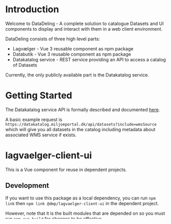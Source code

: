 <!--
[![npm](https://img.shields.io/npm/v/@dmp/lagvaelger-client-ui.svg)](https://www.npmjs.com/package/@dmp/lagvaelger-client-ui)
[![npm](https://img.shields.io/npm/v/@dmp/lagvaelger-client-api.svg)](https://www.npmjs.com/package/@dmp/lagvaelger-client-api)
-->

# Introduction

Welcome to DataDeling - A complete solution to catalogue Datasets and UI components to display and interact with them in a web client environment.

DataDeling consists of three high level parts:

* Lagvælger - Vue 3 reusable component as npm package
* Databutik - Vue 3 reusable component as npm package
* Datakatalog service - REST service providing an API to access a catalog of Datasets

Currently, the only publicly available part is the Datakatalog service.

# Getting Started

<!--
LV and DB can be integrated into most web client projects as demonstrated by example code [here](./examples) via npm package `@dmp/lagvaelger-client-ui`.
-->

The Datakatalog service API is formally described and documented [here](https://datakatalog.miljoeportal.dk/api/swagger).

A basic example request is `https://datakatalog.miljoeportal.dk/api/datasets?include=wmsSource` which will give you all datasets in the catalog including metadata about associated WMS service if exists.

<!--
As an alternative to accessing the DKS service directly a JavaScript/TypeScript API has been developed and packaged as an npm package. It is the same logic
that has been used to implement LV and DB. This package also has API documentation which can be [here](https://b1109udvlagvaelgersto.blob.core.windows.net/demo/doc/api/index.html).
-->

# lagvaelger-client-ui

This is a Vue component for reuse in dependent projects.

## Development

If you want to use this package as a local dependency, you can run `npm link` then `npm link @dmp/lagvaelger-client-ui` in the dependent project.

However, note that it is the built modules that are depended on so you must run `npm run build` for changes to be effective.

## Implementation documentation

### Install

Add the UI compoent using:
```shell
npm install @dmp/lagvaelger-client-ui
```

I rare accations, like when using [Ember](https://emberjs.com/), you need to add API as well:
```shell
npm install @dmp/lagvaelger-client-api
```

### Client Api

Basic use of the Client API:

```javascript
const api = new Api()
```

See the [Client API documentation](https://b1109udvlagvaelgersto.blob.core.windows.net/demo/doc/api/classes/Api.html) for detailed information.

The Client API and the components can be used with or without a map. Normaly it is used in combination with a map. A map can be created using a variety of map libraries. The most common is [OpenLayers](https://openlayers.org/) and the Client API is build around OpenLayers to make it easy to use. Other libraries, like [MapLibre](https://maplibre.org/) can be used, but you need to do more of the implementation youself.

The Datacatalog contains some datasets, that are not renderable, like zip-file. If the Client API is purely used for map rendering, you need to add the `onlyRenderable` when instantiating the Client API like this:

```javascript
const api = new Api({
  onlyRenderable: true,
})
```
Then only renderable datasets will be used.

The default active datasets are defined by adding a [datasetState](https://b1109udvlagvaelgersto.blob.core.windows.net/demo/doc/api/interfaces/_internal_.DatasetState.html) like this:

```javascript
const api = new Api({
  onlyRenderable: true,
  datasetState: [
    { 
      id: 'urn:dmp:ds:skaermkort-daempet', 
      visible: true, 
      opacity: 0.5,
    }
  ],
})
```

Call the `api.load()` method is called to initialize the state of the active datasets. Changes to the active datasets are stored in local storage in the browser. By calling `load` witout arguments, local storage is read and used as current datasetState:
```javascript
api.load()
```

If you want a specifik state and ignore the datasetState in the local storage in the browser, add the [datasetState](https://b1109udvlagvaelgersto.blob.core.windows.net/demo/doc/api/interfaces/_internal_.DatasetState.html) as the argument to the load method like this:
```javascript
api.load([
  { 
    id: 'urn:dmp:ds:skaermkort-daempet', 
    visible: true, 
    opacity: 0.5,
  }
])
```

To use the Client API with [OpenLayers](https://openlayers.org/), the active datasets can be added to the map with:
```javascript
const layerGroup = api.getOlGroup()
map.addLayer(layerGroup)
```

The `layerGroup` is a collection that the Client API is maintaining. By adding the layers as a group, the Client API can change and reorder the internal layers as needed.

#### Events

If the application need to know when something changes in the Client API, there at multiple event to listen to. Read more [here](https://b1109udvlagvaelgersto.blob.core.windows.net/demo/doc/api/classes/Api.html#on).

### LayerToggle

The use of the `LayerToggle` component depend on wich framework you are using. These examples are using [Vue.js](https://vuejs.org/), but the main principals are the same ind Vanilla JavaScript, Ember, Angular and other frameworks.

Create an `api` like this like described above:
```javascript
import { Api } from '@dmp/lagvaelger-client-api'
import { LayerToggle } from '@dmp/lagvaelger-client-ui'
import '@dmp/lagvaelger-client-ui/style.css'

const layerToggleDatasets = ['urn:dmp:ds:skaermkort-daempet', 'urn:dmp:ds:ortofoto-foraar-nyeste-tilgaengelige']
const api = new Api({
  onlyRenderable: true,
  datasetState: layerToggleDatasets.map((id, index) => ({id,visible: index===0,opacity:1})),
})
api.load()
```

In the `template` add the component with a reference to the Client API and the list of ID's of datasets, that the component should use:
```html
<LayerToggle :api="api" :datasets="layerToggleDatasets"/>
```

The `datasetState` is set on the API to match the datasets in the `LayerToggle`. 

**Note:** If the active datasets doesn't match the list of datasets provides to the `LayerToggle`, the component is hidden. While testing, it can be a good idear to clear the local storage in the browser, or whipe it by calling the `load` method with a specific state, that matches the list of datasets provides to the `LayerToggle`.

### Attribution

The `Attribution` compoent will provide a list of attributions for the current active visible datasets. The list will update automatically when the active datasets changes. Doublicates are removed. 

Just like for the `LayerToggle` compoent, you can create an `api` like this like described above (or resuse the one that is already created):
```javascript
import { Api } from '@dmp/lagvaelger-client-api'
import { Attribution } from '@dmp/lagvaelger-client-ui'
import '@dmp/lagvaelger-client-ui/style.css'

const api = new Api()
api.load()
```

In the `template` add the component with a reference to the Client API:
```html
<Attribution :api="api"/>
```

### Lagvaelger

TBD



## FAQ

- Only EPSG:25832 is used. Other projections isn't supported.

- To change the active datasets, just modify the `api.activeDatasets` property. The `layerGroup` in OpenLayers will reflect the state and the order of the `api.activeDatasets` collection.

- Don't modify the `layerGroup` from the Client API programmatically.


